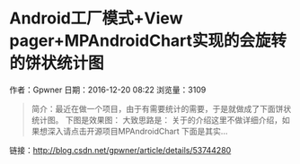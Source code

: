 # Android工厂模式+View pager+MPAndroidChart实现的会旋转的饼状统计图
作者：Gpwner
日期：2016-12-20 08:22
浏览量：3109
> 简介：最近在做一个项目，由于有需要统计的需要，于是就做成了下面饼状统计图。 
下图是效果图： 
大致思路是： 
关于的介绍这里不做详细介绍，如果想深入请点击开源项目MPAndroidChart 
下面是其实...

 链接：http://blog.csdn.net/gpwner/article/details/53744280
